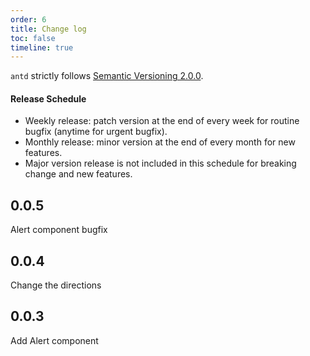 ```yaml
---
order: 6
title: Change log
toc: false
timeline: true
---
```


`antd` strictly follows [Semantic Versioning 2.0.0](http://semver.org/).

#### Release Schedule

- Weekly release: patch version at the end of every week for routine bugfix (anytime for urgent bugfix).
- Monthly release: minor version at the end of every month for new features.
- Major version release is not included in this schedule for breaking change and new features.

## 0.0.5

Alert component bugfix

## 0.0.4

Change the directions

## 0.0.3

Add Alert component
